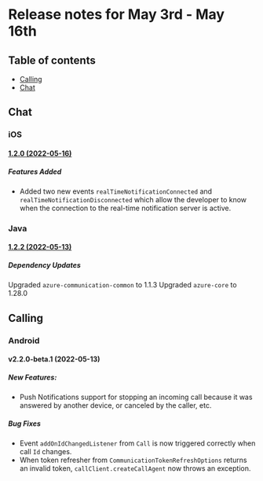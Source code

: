 # Release notes for May 3rd - May 16th

## Table of contents

* [Calling](#calling)
* [Chat](#chat)

## Chat

### iOS
#### [1.2.0 (2022-05-16)](https://github.com/Azure/azure-sdk-for-ios/blob/main/sdk/communication/AzureCommunicationChat/CHANGELOG.md#120-2022-05-16)

##### Features Added
- Added two new events `realTimeNotificationConnected` and `realTimeNotificationDisconnected` which allow the developer to know when the connection to the real-time notification server is active.

### Java
#### [1.2.2 (2022-05-13)](https://github.com/Azure/azure-sdk-for-java/blob/main/sdk/communication/azure-communication-chat/CHANGELOG.md#122-2022-05-13)

##### Dependency Updates
Upgraded `azure-communication-common` to 1.1.3
Upgraded `azure-core` to 1.28.0

## Calling

### Android
#### v2.2.0-beta.1 (2022-05-13)
##### New Features:
- Push Notifications support for stopping an incoming call because it was answered by another device, or canceled by the caller, etc.

##### Bug Fixes
- Event `addOnIdChangedListener` from `Call` is now triggered correctly when call `Id` changes.
- When token refresher from `CommunicationTokenRefreshOptions` returns an invalid token, `callClient.createCallAgent` now throws an exception.
